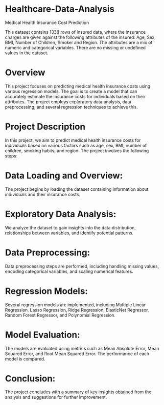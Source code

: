 # Healthcare-Data-Analysis
Medical Health Insurance Cost Prediction

This dataset contains 1338 rows of insured data, where the Insurance charges are given against the following attributes of the insured: Age, Sex, BMI, Number of Children, Smoker and Region. The attributes are a mix of numeric and categorical variables.
There are no missing or undefined values in the dataset.

# Overview
This project focuses on predicting medical health insurance costs using various regression models. The goal is to create a model that can accurately estimate the insurance costs for individuals based on their attributes. The project employs exploratory data analysis, data preprocessing, and several regression techniques to achieve this.

# Project Description
In this project, we aim to predict medical health insurance costs for individuals based on various factors such as age, sex, BMI, number of children, smoking habits, and region. The project involves the following steps:

# Data Loading and Overview: 
The project begins by loading the dataset containing information about individuals and their insurance costs.

# Exploratory Data Analysis: 
We analyze the dataset to gain insights into the data distribution, relationships between variables, and identify potential patterns.

# Data Preprocessing: 
Data preprocessing steps are performed, including handling missing values, encoding categorical variables, and scaling numerical features.

# Regression Models: 
Several regression models are implemented, including Multiple Linear Regression, Lasso Regression, Ridge Regression, ElasticNet Regressor, Random Forest Regressor, and Polynomial Regression.

# Model Evaluation: 
The models are evaluated using metrics such as Mean Absolute Error, Mean Squared Error, and Root Mean Squared Error. The performance of each model is compared.

# Conclusion: 
The project concludes with a summary of key insights obtained from the analysis and suggestions for further improvement.

